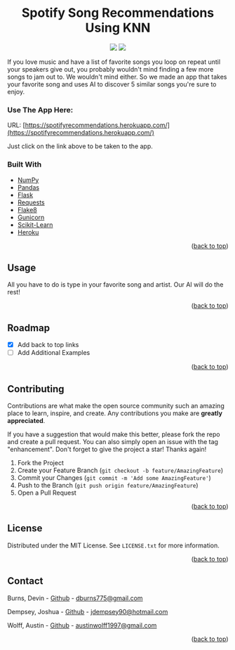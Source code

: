 <div id="top"></div>

<h1 align="center">
Spotify Song Recommendations Using KNN
</h1>

<p align="center">
    <img src="https://img.shields.io/badge/CONTRIBUTORS-3-green?style=for-the-badge"/><a href="https://github.com/Build-Week-Dec-21-Spotify-2/Build-Week-Dec-21-Spotify-2/graphs/contributors"></a>
    <img src="https://img.shields.io/badge/LICENSE-MIT-green?style=for-the-badge"/><a href="https://github.com/Build-Week-Dec-21-Spotify-2/Build-Week-Dec-21-Spotify-2/blob/main/LICENSE"></a>
</p>

<!-- [![Contributors][contributors-shield]][contributors-url]
[![MIT License][license-shield]][license-url] -->

<!-- ABOUT THE PROJECT -->
If you love music and have a list of favorite songs you loop on repeat until your speakers give out, you probably wouldn't mind finding a few more songs to jam out to. We wouldn't mind either. So we made an app that takes your favorite song and uses AI to discover 5 similar songs you're sure to enjoy.

### Use The App Here:
URL: [https://spotifyrecommendations.herokuapp.com/](https://spotifyrecommendations.herokuapp.com/)

Just click on the link above to be taken to the app.

### Built With

* [NumPy](https://numpy.org/)
* [Pandas](https://pandas.pydata.org/)
* [Flask](https://flask.palletsprojects.com/en/2.0.x/)
* [Requests](https://pypi.org/project/requests/)
* [Flake8](https://flake8.pycqa.org/en/latest/)
* [Gunicorn](https://gunicorn.org/)
* [Scikit-Learn](https://scikit-learn.org/stable/)
* [Heroku](https://www.heroku.com/)


<p align="right">(<a href="#top">back to top</a>)</p>


<!-- USAGE EXAMPLES -->
## Usage

All you have to do is type in your favorite song and artist. Our AI will do the rest!

<p align="right">(<a href="#top">back to top</a>)</p>


<!-- ROADMAP -->
## Roadmap

- [x] Add back to top links
- [ ] Add Additional Examples

<p align="right">(<a href="#top">back to top</a>)</p>


<!-- CONTRIBUTING -->
## Contributing

Contributions are what make the open source community such an amazing place to learn, inspire, and create. Any contributions you make are **greatly appreciated**.

If you have a suggestion that would make this better, please fork the repo and create a pull request. You can also simply open an issue with the tag "enhancement".
Don't forget to give the project a star! Thanks again!

1. Fork the Project
2. Create your Feature Branch (`git checkout -b feature/AmazingFeature`)
3. Commit your Changes (`git commit -m 'Add some AmazingFeature'`)
4. Push to the Branch (`git push origin feature/AmazingFeature`)
5. Open a Pull Request

<p align="right">(<a href="#top">back to top</a>)</p>


<!-- LICENSE -->
## License

Distributed under the MIT License. See `LICENSE.txt` for more information.

<p align="right">(<a href="#top">back to top</a>)</p>


<!-- CONTACT -->
## Contact

Burns, Devin - [Github](https://github.com/Devin-AB) - dburns775@gmail.com

Dempsey, Joshua - [Github](https://github.com/Jdempsey90) - jdempsey90@hotmail.com

Wolff, Austin - [Github](https://github.com/AustinJamesWolff) - austinwolff1997@gmail.com

<p align="right">(<a href="#top">back to top</a>)</p>



<!-- MARKDOWN LINKS & IMAGES -->
<!-- https://www.markdownguide.org/basic-syntax/#reference-style-links -->
[contributors-shield]: https://img.shields.io/badge/CONTRIBUTORS-3-green?style=for-the-badge
[contributors-url]: https://github.com/Build-Week-Dec-21-Spotify-2/Build-Week-Dec-21-Spotify-2/graphs/contributors
[license-shield]: https://img.shields.io/badge/LICENSE-MIT-green?style=for-the-badge
[license-url]: https://github.com/Build-Week-Dec-21-Spotify-2/Build-Week-Dec-21-Spotify-2/blob/main/LICENSE


